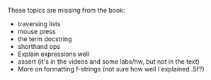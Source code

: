 These topics are missing from the book:

- traversing lists
- mouse press
- the term docstring
- shorthand ops
- Explain expressions well
- assert (it's in the videos and some labs/hw, but not in the text)
- More on formatting f-strings (not sure how well I explained .5f?)


